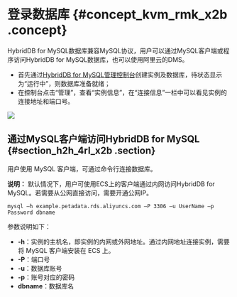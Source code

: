 # 登录数据库 {#concept_kvm_rmk_x2b .concept}

HybridDB for MySQL数据库兼容MySQL协议，用户可以通过MySQL客户端或程序访问HybridDB for MySQL数据库，也可以使用阿里云的DMS。

-   首先通过[HybridDB for MySQL管理控制台](https://petadata.console.aliyun.com/)创建实例及数据库，待状态显示为“运行中”，则数据库准备就绪；
-   在控制台点击“管理”，查看“实例信息”，在“连接信息”一栏中可以看见实例的连接地址和端口号。

![](http://static-aliyun-doc.oss-cn-hangzhou.aliyuncs.com/assets/img/18486/154296148711484_zh-CN.png)

## 通过MySQL客户端访问HybridDB for MySQL {#section_h2h_4rl_x2b .section}

用户使用 MySQL 客户端，可通过命令行连接数据库。

**说明：** 默认情况下，用户可使用ECS上的客户端通过内网访问HybridDB for MySQL。若需要从公网直接访问，需要开通公网IP。

```
mysql –h example.petadata.rds.aliyuncs.com –P 3306 –u UserName –p Password dbname
```

参数说明如下：

-   **-h**：实例的主机名，即实例的内网或外网地址。通过内网地址连接实例，需要将 MySQL 客户端安装在 ECS 上。
-   **-P**：端口号
-   **-u**：数据库账号
-   **-p**：账号对应的密码
-   **dbname**：数据库名

